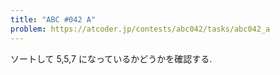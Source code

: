 ```yaml
---
title: "ABC #042 A"
problem: https://atcoder.jp/contests/abc042/tasks/abc042_a
---
```

ソートして 5,5,7 になっているかどうかを確認する.
